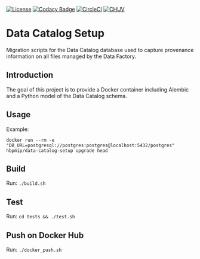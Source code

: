 [![License](https://img.shields.io/badge/license-Apache--2.0-blue.svg)](https://github.com/LREN-CHUV/data-catalog-setup/blob/master/LICENSE)
[![Codacy Badge](https://api.codacy.com/project/badge/Grade/9adcf4cbd730472386d0e71ab27b9b6b)](https://www.codacy.com/app/mirco-nasuti/data-catalog-setup?utm_source=github.com&amp;utm_medium=referral&amp;utm_content=LREN-CHUV/data-catalog-setup&amp;utm_campaign=Badge_Grade)
[![CircleCI](https://circleci.com/gh/LREN-CHUV/data-catalog-setup.svg?style=svg)](https://circleci.com/gh/LREN-CHUV/data-catalog-setup) [![CHUV](https://img.shields.io/badge/CHUV-LREN-AF4C64.svg)](https://www.unil.ch/lren/en/home.html)

# Data Catalog Setup

Migration scripts for the Data Catalog database used to capture provenance information on all files managed by the Data Factory.

## Introduction

The goal of this project is to provide a Docker container including Alembic and a Python model of the Data Catalog
schema.

## Usage

Example:

`docker run --rm -e "DB_URL=postgresql://postgres:postgres@localhost:5432/postgres" hbpmip/data-catalog-setup upgrade
head`

## Build

Run: `./build.sh`

## Test

Run: `cd tests && ./test.sh`

## Push on Docker Hub

Run: `./docker_push.sh`
